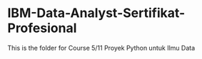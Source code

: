 # IBM-Data-Analyst-Sertifikat-Profesional

This is the folder for Course 5/11 Proyek Python untuk Ilmu Data
